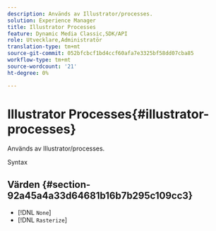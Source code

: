 ```yaml
---
description: Används av Illustrator/processes.
solution: Experience Manager
title: Illustrator Processes
feature: Dynamic Media Classic,SDK/API
role: Utvecklare,Administratör
translation-type: tm+mt
source-git-commit: 052bfcbcf1bd4ccf60afa7e3325bf58dd07cba85
workflow-type: tm+mt
source-wordcount: '21'
ht-degree: 0%

---
```



# Illustrator Processes{#illustrator-processes}

Används av Illustrator/processes.

Syntax

## Värden {#section-92a45a4a33d64681b16b7b295c109cc3}

* [!DNL `None`]
* [!DNL `Rasterize`]

